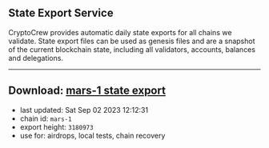 ## State Export Service
CryptoCrew provides automatic daily state exports for all chains we validate. State export files can be used as genesis files and are a snapshot of the current blockchain state, including all validators, accounts, balances and delegations.

---
**Download: [mars-1 state export](https://dl.ccvalidators.com/SERVICE/mars/mars-1_export_3180973.json)**
---

- last updated: Sat Sep 02 2023 12:12:31
- chain id: `mars-1`
- export height: `3180973`
- use for: airdrops, local tests, chain recovery
